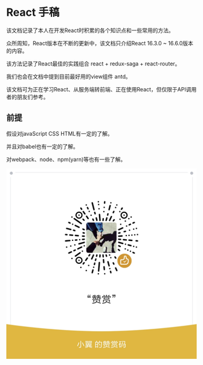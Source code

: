 # React 手稿

该文档记录了本人在开发React时积累的各个知识点和一些常用的方法。

众所周知，React版本在不断的更新中，该文档只介绍React 16.3.0 ~ 16.6.0版本的内容。

该方法记录了React最佳的实践组合 react + redux-saga + react-router。

我们也会在文档中提到目前最好用的view组件 antd。

该文档可为正在学习React、从服务端转前端、正在使用React，但仅限于API调用者的朋友们参考。

## 前提

  假设对javaScript CSS HTML有一定的了解。
  
  并且对babel也有一定的了解。

  对webpack、node、npm(yarn)等也有一些了解。


![](./images/wechat.png)